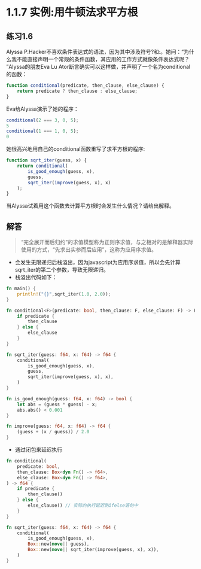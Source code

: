# 1.1.7 实例:用牛顿法求平方根
## 练习1.6
Alyssa P.Hacker不喜欢条件表达式的语法，因为其中涉及符号?和:。她问：​“为什么我不能直接声明一个常规的条件函数，其应用的工作方式就像条件表达式呢？​”Alyssa的朋友Eva Lu Ator断言确实可以这样做，并声明了一个名为conditional的函数：
```javascript
function conditional(predicate, then_clause, else_clause) {
    return predicate ? then_clause : else_clause;
}
```
Eva给Alyssa演示了她的程序：
```javascript
conditional(2 === 3, 0, 5);
5
conditional(1 === 1, 0, 5);
0
```
她很高兴地用自己的conditional函数重写了求平方根的程序:
```javascript
function sqrt_iter(guess, x) {
    return conditional(
        is_good_enough(guess, x),
        guess,
        sqrt_iter(improve(guess, x), x)
    );
}
```
当Alyssa试着用这个函数去计算平方根时会发生什么情况？请给出解释。

## 解答
 > “完全展开而后归约”的求值模型称为正则序求值，与之相对的是解释器实际使用的方式，​“先求出实参而后应用”​，这称为应用序求值。
- 会发生无限递归后栈溢出，因为javascript为应用序求值，所以会先计算sqrt_iter的第二个参数，导致无限递归。
- 栈溢出代码如下：
```rust
fn main() {
    println!("{}",sqrt_iter(1.0, 2.0));
}

fn conditional<F>(predicate: bool, then_clause: F, else_clause: F) -> F {
    if predicate {
        then_clause
    } else {
        else_clause
    }
}

fn sqrt_iter(guess: f64, x: f64) -> f64 {
    conditional(
        is_good_enough(guess, x),
        guess,
        sqrt_iter(improve(guess, x), x),
    )
}

fn is_good_enough(guess: f64, x: f64) -> bool {
    let abs = (guess * guess) - x;
    abs.abs() < 0.001
}

fn improve(guess: f64, x: f64) -> f64 {
    (guess + (x / guess)) / 2.0
}
```
- 通过闭包来延迟执行
```rust
fn conditional(
    predicate: bool,
    then_clause: Box<dyn Fn() -> f64>,
    else_clause: Box<dyn Fn() -> f64>,
) -> f64 {
    if predicate {
        then_clause()
    } else {
        else_clause() // 实际的执行延迟到ifelse语句中
    }
}

fn sqrt_iter(guess: f64, x: f64) -> f64 {
    conditional(
        is_good_enough(guess, x),
        Box::new(move|| guess),
        Box::new(move|| sqrt_iter(improve(guess, x), x)),
    )
}
```
